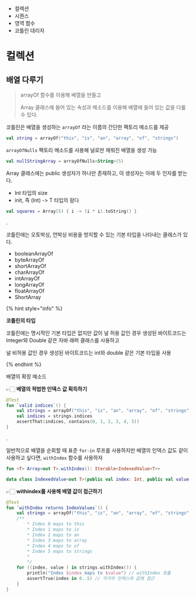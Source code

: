 - 컬렉션
- 시퀀스
- 영역 함수
- 코틀린 대리자

# 컬렉션

## 배열 다루기

> arrayOf 함수를 이용해 배열을 만들고 
> 
> Array 클래스에 들어 있는 속성과 메소드를 이용해 배열에 들어 있는 값을 다룰 수 있다.

코틀린은 배열을 생성하는 `arrayOf` 라는 이름의 간단한 팩토리 메소드를 제공

```kotlin
val string = arrayOf("this", "is", "an", "array", "of", "strings")
```

`arrayOfNulls` 팩토리 메소드를 사용해 널로만 채워진 배열을 생성 가능

```kotlin
val nullStringArray = arrayOfNulls<String>(5)
```

Array 클래스에는 public 생성자가 하나만 존재하고, 이 생성자는 아래 두 인자를 받는다.
- Int 타입의 size
- init, 즉 (Int) -> T 타입의 람다

```kotlin
val squares = Array(5) { i -> (i * i).toString() }
```

.

코틀린에는 오토박싱, 언박싱 비용을 방지할 수 있는 기본 타입을 나타내는 클래스가 있다.
- booleanArrayOf
- byteArrayOf
- shortArrayOf
- charArrayOf
- intArrayOf
- longArrayOf
- floatArrayOf
- ShortArray

{% hint style="info" %}

**코틀린의 타입**

코틀린에는 명시적인 기본 타입은 없지만 값이 널 허용 값인 경우 생성된 바이트코드는 Integer와 Double 같은 자바 래퍼 클래스를 사용하고

널 비허용 값인 경우 생성된 바이트코드는 int와 double 같은 기본 타입을 사용

{% endhint %}

배열의 확장 메소드

👉🏻 **배열의 적법한 인덱스 값 획득하기**

```kotlin
@Test
fun `valid indices`() {
    val strings = arrayOf("this", "is", "an", "array", "of", "strings")
    val indices = strings.indices
    assertThat(indices, contains(0, 1, 2, 3, 4, 5))
}
```

.

일반적으로 배열을 순회할 때 표준 `for-in` 루프를 사용하지만 배열의 인덱스 값도 같이 사용하고 싶다면, `withIndex` 함수를 사용하자

```kotlin
fun <T> Array<out T>.withIndex(): Iterable<IndexedValue<T>>

data class IndexedValue<out T>(public val index: Int, public val value: T)
```

👉🏻 **withindex를 사용해 배열 값이 접근하기**

```kotlin
@Test
fun `withIndex returns IndexValues`() {
    val strings = arrayOf("this", "is", "an", "array", "of", "strings")
    /**
        * Index 0 maps to this
        * Index 1 maps to is
        * Index 2 maps to an
        * Index 3 maps to array
        * Index 4 maps to of
        * Index 5 maps to strings
        *
        */
    for ((index, value ) in strings.withIndex()) {
        println("Index $index maps to $value") // withIndex 호출
        assertTrue(index in 0..5) // 각각의 인덱스와 값에 접근
    }
}
```
